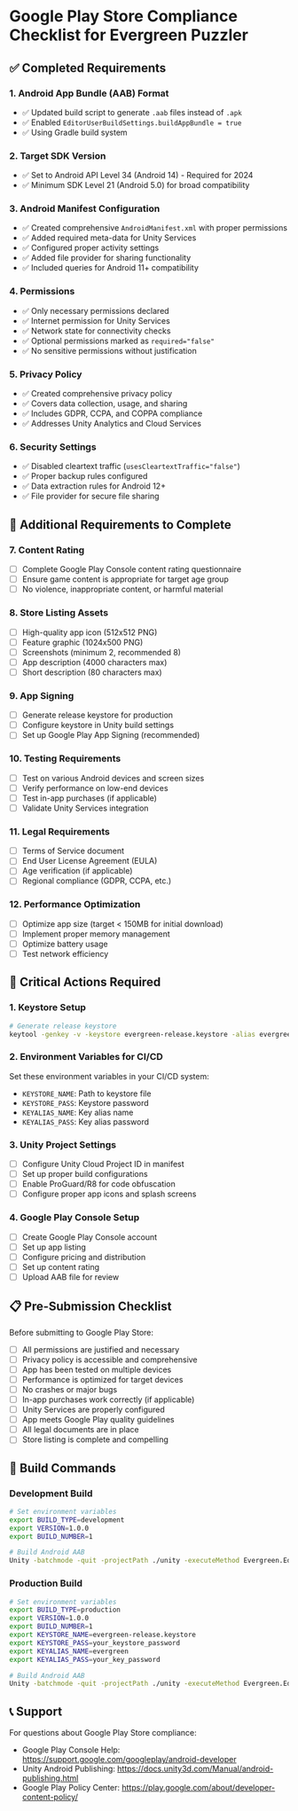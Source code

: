 # Google Play Store Compliance Checklist for Evergreen Puzzler

## ✅ Completed Requirements

### 1. Android App Bundle (AAB) Format
- ✅ Updated build script to generate `.aab` files instead of `.apk`
- ✅ Enabled `EditorUserBuildSettings.buildAppBundle = true`
- ✅ Using Gradle build system

### 2. Target SDK Version
- ✅ Set to Android API Level 34 (Android 14) - Required for 2024
- ✅ Minimum SDK Level 21 (Android 5.0) for broad compatibility

### 3. Android Manifest Configuration
- ✅ Created comprehensive `AndroidManifest.xml` with proper permissions
- ✅ Added required meta-data for Unity Services
- ✅ Configured proper activity settings
- ✅ Added file provider for sharing functionality
- ✅ Included queries for Android 11+ compatibility

### 4. Permissions
- ✅ Only necessary permissions declared
- ✅ Internet permission for Unity Services
- ✅ Network state for connectivity checks
- ✅ Optional permissions marked as `required="false"`
- ✅ No sensitive permissions without justification

### 5. Privacy Policy
- ✅ Created comprehensive privacy policy
- ✅ Covers data collection, usage, and sharing
- ✅ Includes GDPR, CCPA, and COPPA compliance
- ✅ Addresses Unity Analytics and Cloud Services

### 6. Security Settings
- ✅ Disabled cleartext traffic (`usesCleartextTraffic="false"`)
- ✅ Proper backup rules configured
- ✅ Data extraction rules for Android 12+
- ✅ File provider for secure file sharing

## 🔄 Additional Requirements to Complete

### 7. Content Rating
- [ ] Complete Google Play Console content rating questionnaire
- [ ] Ensure game content is appropriate for target age group
- [ ] No violence, inappropriate content, or harmful material

### 8. Store Listing Assets
- [ ] High-quality app icon (512x512 PNG)
- [ ] Feature graphic (1024x500 PNG)
- [ ] Screenshots (minimum 2, recommended 8)
- [ ] App description (4000 characters max)
- [ ] Short description (80 characters max)

### 9. App Signing
- [ ] Generate release keystore for production
- [ ] Configure keystore in Unity build settings
- [ ] Set up Google Play App Signing (recommended)

### 10. Testing Requirements
- [ ] Test on various Android devices and screen sizes
- [ ] Verify performance on low-end devices
- [ ] Test in-app purchases (if applicable)
- [ ] Validate Unity Services integration

### 11. Legal Requirements
- [ ] Terms of Service document
- [ ] End User License Agreement (EULA)
- [ ] Age verification (if applicable)
- [ ] Regional compliance (GDPR, CCPA, etc.)

### 12. Performance Optimization
- [ ] Optimize app size (target < 150MB for initial download)
- [ ] Implement proper memory management
- [ ] Optimize battery usage
- [ ] Test network efficiency

## 🚨 Critical Actions Required

### 1. Keystore Setup
```bash
# Generate release keystore
keytool -genkey -v -keystore evergreen-release.keystore -alias evergreen -keyalg RSA -keysize 2048 -validity 10000
```

### 2. Environment Variables for CI/CD
Set these environment variables in your CI/CD system:
- `KEYSTORE_NAME`: Path to keystore file
- `KEYSTORE_PASS`: Keystore password
- `KEYALIAS_NAME`: Key alias name
- `KEYALIAS_PASS`: Key alias password

### 3. Unity Project Settings
- [ ] Configure Unity Cloud Project ID in manifest
- [ ] Set up proper build configurations
- [ ] Enable ProGuard/R8 for code obfuscation
- [ ] Configure proper app icons and splash screens

### 4. Google Play Console Setup
- [ ] Create Google Play Console account
- [ ] Set up app listing
- [ ] Configure pricing and distribution
- [ ] Set up content rating
- [ ] Upload AAB file for review

## 📋 Pre-Submission Checklist

Before submitting to Google Play Store:

- [ ] All permissions are justified and necessary
- [ ] Privacy policy is accessible and comprehensive
- [ ] App has been tested on multiple devices
- [ ] Performance is optimized for target devices
- [ ] No crashes or major bugs
- [ ] In-app purchases work correctly (if applicable)
- [ ] Unity Services are properly configured
- [ ] App meets Google Play quality guidelines
- [ ] All legal documents are in place
- [ ] Store listing is complete and compelling

## 🔧 Build Commands

### Development Build
```bash
# Set environment variables
export BUILD_TYPE=development
export VERSION=1.0.0
export BUILD_NUMBER=1

# Build Android AAB
Unity -batchmode -quit -projectPath ./unity -executeMethod Evergreen.Editor.BuildScript.CIBuildAndroid
```

### Production Build
```bash
# Set environment variables
export BUILD_TYPE=production
export VERSION=1.0.0
export BUILD_NUMBER=1
export KEYSTORE_NAME=evergreen-release.keystore
export KEYSTORE_PASS=your_keystore_password
export KEYALIAS_NAME=evergreen
export KEYALIAS_PASS=your_key_password

# Build Android AAB
Unity -batchmode -quit -projectPath ./unity -executeMethod Evergreen.Editor.BuildScript.CIBuildAndroid
```

## 📞 Support

For questions about Google Play Store compliance:
- Google Play Console Help: https://support.google.com/googleplay/android-developer
- Unity Android Publishing: https://docs.unity3d.com/Manual/android-publishing.html
- Google Play Policy Center: https://play.google.com/about/developer-content-policy/